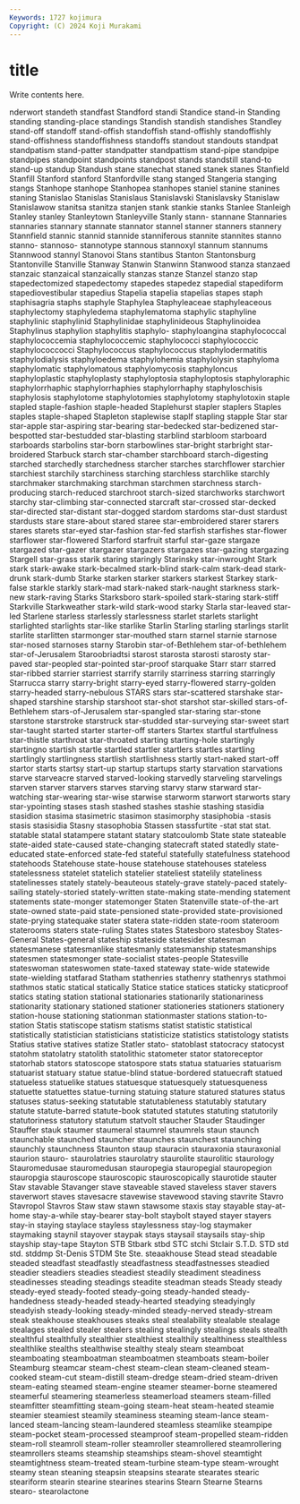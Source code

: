 ```yaml
---
Keywords: 1727 kojimura
Copyright: (C) 2024 Koji Murakami
---
```


# title

Write contents here.



nderwort
standeth standfast Standford standi Standice stand-in Standing standing standing-place standings
Standish standish standishes Standley stand-off standoff stand-offish standoffish stand-offishly standoffishly
stand-offishness standoffishness standoffs standout standouts standpat standpatism stand-patter standpatter standpattism
stand-pipe standpipe standpipes standpoint standpoints standpost stands standstill stand-to stand-up
standup Standush stane stanechat staned stanek stanes Stanfield Stanfill Stanford
stanford Stanfordville stang stanged Stangeria stanging stangs Stanhope stanhope Stanhopea
stanhopes staniel stanine stanines staning Stanislao Stanislas Stanislaus Stanislavski Stanislavsky
Stanislaw Stanislawow stanitsa stanitza stanjen stank stankie stanks Stanlee Stanleigh
Stanley stanley Stanleytown Stanleyville Stanly stann- stannane Stannaries stannaries stannary
stannate stannator stannel stanner stanners stannery Stannfield stannic stannid stannide
stanniferous stannite stannites stanno stanno- stannoso- stannotype stannous stannoxyl stannum
stannums Stannwood stannyl Stanovoi Stans stantibus Stanton Stantonsburg Stantonville Stanville
Stanway Stanwin Stanwinn Stanwood stanza stanzaed stanzaic stanzaical stanzaically stanzas
stanze Stanzel stanzo stap stapedectomized stapedectomy stapedes stapedez stapedial stapediform
stapediovestibular stapedius Stapelia stapelia stapelias stapes staph staphisagria staphs staphyle
Staphylea Staphyleaceae staphyleaceous staphylectomy staphyledema staphylematoma staphylic staphyline staphylinic staphylinid
Staphylinidae staphylinideous Staphylinoidea Staphylinus staphylion staphylitis staphylo- staphyloangina staphylococcal staphylococcemia
staphylococcemic staphylococci staphylococcic staphylococcocci Staphylococcus staphylococcus staphylodermatitis staphylodialysis staphyloedema staphylohemia
staphylolysin staphyloma staphylomatic staphylomatous staphylomycosis staphyloncus staphyloplastic staphyloplasty staphyloptosia staphyloptosis
staphyloraphic staphylorrhaphic staphylorrhaphies staphylorrhaphy staphyloschisis staphylosis staphylotome staphylotomies staphylotomy staphylotoxin
staple stapled staple-fashion staple-headed Staplehurst stapler staplers Staples staples staple-shaped
Stapleton staplewise staplf stapling stapple Star star star-apple star-aspiring star-bearing
star-bedecked star-bedizened star-bespotted star-bestudded star-blasting starblind starbloom starboard starboards starbolins
star-born starbowlines star-bright starbright star-broidered Starbuck starch star-chamber starchboard starch-digesting
starched starchedly starchedness starcher starches starchflower starchier starchiest starchily starchiness
starching starchless starchlike starchly starchmaker starchmaking starchman starchmen starchness starch-producing
starch-reduced starchroot starch-sized starchworks starchwort starchy star-climbing star-connected starcraft star-crossed
star-decked star-directed star-distant star-dogged stardom stardoms star-dust stardust stardusts stare
stare-about stared staree star-embroidered starer starers stares starets star-eyed star-fashion
star-fed starfish starfishes star-flower starflower star-flowered Starford starfruit starful star-gaze
stargaze stargazed star-gazer stargazer stargazers stargazes star-gazing stargazing Stargell star-grass
starik staring staringly Starinsky star-inwrought Stark stark stark-awake stark-becalmed stark-blind
stark-calm stark-dead stark-drunk stark-dumb Starke starken starker starkers starkest Starkey
stark-false starkle starkly stark-mad stark-naked stark-naught starkness stark-new stark-raving Starks
Starksboro stark-spoiled stark-staring stark-stiff Starkville Starkweather stark-wild stark-wood starky Starla
star-leaved star-led Starlene starless starlessly starlessness starlet starlets starlight starlighted
starlights star-like starlike Starlin Starling starling starlings starlit starlite starlitten
starmonger star-mouthed starn starnel starnie starnose star-nosed starnoses starny Starobin
star-of-Bethlehem star-of-bethlehem star-of-Jerusalem Staroobriadtsi starost starosta starosti starosty star-paved star-peopled
star-pointed star-proof starquake Starr starr starred star-ribbed starrier starriest starrify
starrily starriness starring starringly Starrucca starry starry-bright starry-eyed starry-flowered starry-golden
starry-headed starry-nebulous STARS stars star-scattered starshake star-shaped starshine starship starshoot
star-shot starshot star-skilled stars-of-Bethlehem stars-of-Jerusalem star-spangled star-staring star-stone starstone starstroke
starstruck star-studded star-surveying star-sweet start star-taught started starter starter-off starters
Startex startful startfulness star-thistle starthroat star-throated starting starting-hole startingly startingno
startish startle startled startler startlers startles startling startlingly startlingness startlish
startlishness startly start-naked start-off startor starts startsy start-up startup startups
starty starvation starvations starve starveacre starved starved-looking starvedly starveling starvelings
starven starver starvers starves starving starvy starw starward star-watching star-wearing
star-wise starwise starworm starwort starworts stary star-ypointing stases stash stashed
stashes stashie stashing stasidia stasidion stasima stasimetric stasimon stasimorphy stasiphobia
-stasis stasis stasisidia Stasny stasophobia Stassen stassfurtite -stat stat stat.
statable statal statampere statant statary statcoulomb State state stateable state-aided
state-caused state-changing statecraft stated statedly state-educated state-enforced state-fed stateful statefully
statefulness statehood statehoods Statehouse state-house statehouse statehouses stateless statelessness statelet
statelich statelier stateliest statelily stateliness statelinesses stately stately-beauteous stately-grave stately-paced
stately-sailing stately-storied stately-written state-making state-mending statement statements state-monger statemonger Staten
Statenville state-of-the-art state-owned state-paid state-pensioned state-provided state-provisioned state-prying statequake stater
statera state-ridden state-room stateroom staterooms staters state-ruling States states Statesboro
statesboy States-General States-general stateship stateside statesider statesman statesmanese statesmanlike statesmanly
statesmanship statesmanships statesmen statesmonger state-socialist states-people Statesville stateswoman stateswomen state-taxed
stateway state-wide statewide state-wielding statfarad Statham stathenries stathenry stathenrys stathmoi
stathmos static statical statically Statice statice statices staticky staticproof statics
stating station stational stationaries stationarily stationariness stationarity stationary stationed stationer
stationeries stationers stationery station-house stationing stationman stationmaster stations station-to-station Statis
statiscope statism statisms statist statistic statistical statistically statistician statisticians statisticize
statistics statistology statists Statius stative statives statize Statler stato- statoblast
statocracy statocyst statohm statolatry statolith statolithic statometer stator statoreceptor statorhab
stators statoscope statospore stats statua statuaries statuarism statuarist statuary statue
statue-blind statue-bordered statuecraft statued statueless statuelike statues statuesque statuesquely statuesqueness
statuette statuettes statue-turning statuing stature statured statures status statuses status-seeking
statutable statutableness statutably statutary statute statute-barred statute-book statuted statutes statuting
statutorily statutoriness statutory statutum statvolt staucher Stauder Staudinger Stauffer stauk
staumer staumeral staumrel staumrels staun staunch staunchable staunched stauncher staunches
staunchest staunching staunchly staunchness Staunton staup stauracin stauraxonia stauraxonial staurion
stauro- staurolatries staurolatry staurolite staurolitic staurology Stauromedusae stauromedusan stauropegia stauropegial
stauropegion stauropgia stauroscope stauroscopic stauroscopically staurotide stauter Stav stavable Stavanger
stave staveable staved staveless staver stavers staverwort staves stavesacre stavewise
stavewood staving stavrite Stavro Stavropol Stavros Staw staw stawn stawsome
staxis stay stayable stay-at-home stay-a-while stay-bearer stay-bolt staybolt stayed stayer
stayers stay-in staying staylace stayless staylessness stay-log staymaker staymaking staynil
stayover staypak stays staysail staysails stay-ship stayship stay-tape Stayton STB
Stbark stbd STC stchi Stclair S.T.D. STD std std. stddmp
St-Denis STDM Ste Ste. steaakhouse Stead stead steadable steaded steadfast
steadfastly steadfastness steadfastnesses steadied steadier steadiers steadies steadiest steadily steadiment
steadiness steadinesses steading steadings steadite steadman steads Steady steady steady-eyed
steady-footed steady-going steady-handed steady-handedness steady-headed steady-hearted steadying steadyingly steadyish steady-looking
steady-minded steady-nerved steady-stream steak steakhouse steakhouses steaks steal stealability stealable
stealage stealages stealed stealer stealers stealing stealingly stealings steals stealth
stealthful stealthfully stealthier stealthiest stealthily stealthiness stealthless stealthlike stealths stealthwise
stealthy stealy steam steamboat steamboating steamboatman steamboatmen steamboats steam-boiler Steamburg
steamcar steam-chest steam-clean steam-cleaned steam-cooked steam-cut steam-distill steam-dredge steam-dried steam-driven
steam-eating steamed steam-engine steamer steamer-borne steamered steamerful steamering steamerless steamerload
steamers steam-filled steamfitter steamfitting steam-going steam-heat steam-heated steamie steamier steamiest
steamily steaminess steaming steam-lance steam-lanced steam-lancing steam-laundered steamless steamlike steampipe
steam-pocket steam-processed steamproof steam-propelled steam-ridden steam-roll steamroll steam-roller steamroller steamrollered
steamrollering steamrollers steams steamship steamships steam-shovel steamtight steamtightness steam-treated steam-turbine
steam-type steam-wrought steamy stean steaning steapsin steapsins stearate stearates stearic
steariform stearin stearine stearines stearins Stearn Stearne Stearns stearo- stearolactone
